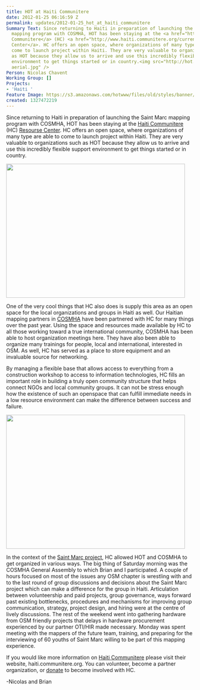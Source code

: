 ```yaml
---
title: HOT at Haiti Communitere
date: 2012-01-25 06:16:59 Z
permalink: updates/2012-01-25_hot_at_haiti_communitere
Summary Text: Since returning to Haiti in preparation of launching the Saint Marc
  mapping program with COSMHA, HOT has been staying at the <a href="http://www.haiti.communitere.org/">Haiti
  Communitere</a> (HC) <a href="http://www.haiti.communitere.org/current-projects/resource-center">Resourse
  Center</a>. HC offers an open space, where organizations of many type are able to
  come to launch project within Haiti. They are very valuable to organizations such
  as HOT because they allow us to arrive and use this incredibly flexible support
  environment to get things started or in country.<img src="http://hot.openstreetmap.org/sites/default/files/HC
  aerial.jpg" />
Person: Nicolas Chavent
Working Group: []
Projects:
- 'Haiti '
Feature Image: https://s3.amazonaws.com/hotwww/files/old/styles/banner/public/HC+aerial.jpg
created: 1327472219
---
```


<p>Since returning to Haiti in preparation of launching the Saint Marc mapping program with COSMHA, HOT has been staying at the <a href="http://www.haiti.communitere.org/">Haiti Communitere</a> (HC) <a href="http://www.haiti.communitere.org/current-projects/resource-center">Resourse Center</a>. HC offers an open space, where organizations of many type are able to come to launch project within Haiti. They are very valuable to organizations such as HOT because they allow us to arrive and use this incredibly flexible support environment to get things started or in country.</p><p><img class="image-large" src="https://s3.amazonaws.com/hotwww/files/old/styles/large/public/HC%20aerial_0.jpg?itok=U1EIX2I1" alt="" style="width:480px;height:360px"></p><p>One of the very cool things that HC also does is supply this area as an open space for the local organizations and groups in Haiti as well. Our Haitian mapping partners in <a href="http://cosmha.wordpress.com/">COSMHA</a> have been partnered with HC for many things over the past year. Using the space and resources made available by HC to all those working toward a true international community, COSMHA has been able to host organization meetings here. They have also been able to organize many trainings for people, local and international, interested in OSM. As well, HC has served as a place to store equipment and an invaluable source for networking.</p><p>By managing a flexible base that allows access to everything from a construction workshop to access to information technologies, HC fills an important role in building a truly open community structure that helps connect NGOs and local community groups. It can not be stress enough how the existence of such an openspace that can fulfill immediate needs in a low resource environment can make the difference between success and failure.&nbsp;</p><p><img class="image-large" src="https://s3.amazonaws.com/hotwww/files/old/styles/large/public/cosmha%20at%20HC_0.jpg?itok=anSHCCYm" alt="" style="width:480px;height:360px"></p><p>In the context of the <a href="http://hot.openstreetmap.org/updates/2012-01-11_a_return_to_haiti_two_years_on">Saint Marc project</a>, HC allowed HOT and COSMHA to get organized in various ways. The big thing of Saturday morning was the COSMHA General Assembly to which Brian and I participated. A couple of hours focused on most of the issues any OSM chapter is wrestling with and to the last round of group discussions and decisions about the Saint Marc project which can make a difference for the group in Haiti. Articulation between volunteership and paid projects, group governance, ways forward past existing bottlenecks, procedures and mechanisms for improving group communication, strategy, project design, and hiring were at the centre of lively discussions. The rest of the weekend went into gathering hardware from OSM friendly projects that delays in hardware procurement experienced by our partner OTI/HIR made necessary. Monday was spent meeting with the mappers of the future team, training, and preparing for the interviewing of 60 youths of Saint Marc willing to be part of this mapping experience.</p><p>If you would like more information on <a href="http://www.haiti.communitere.org/">Haiti Communitere</a> please visit their website, haiti.communitere.org. You can volunteer, become a <a>partner organization</a>, or <a href="http://www.haiti.communitere.org/donate">donate</a> to become involved with HC.</p><p>-Nicolas and Brian</p>
